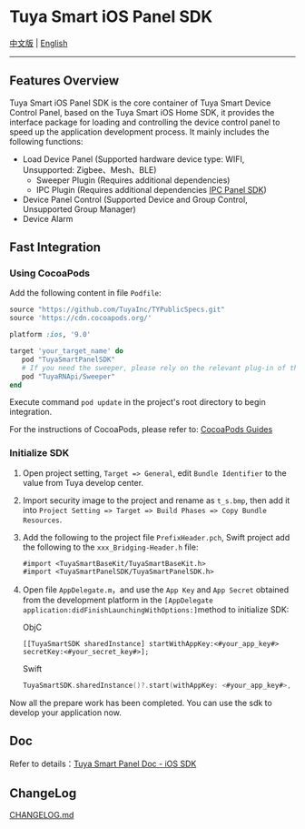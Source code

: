 # Tuya Smart iOS Panel SDK

[中文版](README-zh.md) | [English](README.md)

---

## Features Overview

Tuya Smart iOS Panel SDK is the core container of Tuya Smart Device Control Panel, based on the Tuya Smart iOS Home SDK, it provides the interface package for loading and controlling the device control panel to speed up the application development process. It mainly includes the following functions:

- Load Device Panel (Supported hardware device type: WIFI, Unsupported: Zigbee、Mesh、BLE)
  - Sweeper Plugin (Requires additional dependencies)
  - IPC Plugin (Requires additional dependencies [IPC Panel SDK](https://github.com/TuyaInc/tuyasmart_camera_panel_ios_sdk))
- Device Panel Control (Supported Device and Group Control, Unsupported Group Manager)
- Device Alarm

## Fast Integration

### Using CocoaPods

Add the following content in file `Podfile`:

```ruby
source "https://github.com/TuyaInc/TYPublicSpecs.git"
source 'https://cdn.cocoapods.org/'

platform :ios, '9.0'

target 'your_target_name' do
   pod "TuyaSmartPanelSDK"
   # If you need the sweeper, please rely on the relevant plug-in of the sweeper
   pod "TuyaRNApi/Sweeper"
end
```

Execute command `pod update` in the project's root directory to begin integration.

For the instructions of CocoaPods, please refer to: [CocoaPods Guides](https://guides.cocoapods.org/) 

### Initialize SDK

1. Open project setting, `Target => General`, edit `Bundle Identifier` to the value from Tuya develop center.

2. Import security image to the project and rename as `t_s.bmp`, then add it into `Project Setting => Target => Build Phases => Copy Bundle Resources`.

3. Add the following to the project file `PrefixHeader.pch`, Swift project add the following to the `xxx_Bridging-Header.h` file:

   ```objc
   #import <TuyaSmartBaseKit/TuyaSmartBaseKit.h>
   #import <TuyaSmartPanelSDK/TuyaSmartPanelSDK.h>
   ```
   
4. Open file `AppDelegate.m`，and use the `App Key` and `App Secret` obtained from the development platform in the `[AppDelegate application:didFinishLaunchingWithOptions:]`method to initialize SDK:

   ObjC

   ```objc
   [[TuyaSmartSDK sharedInstance] startWithAppKey:<#your_app_key#> secretKey:<#your_secret_key#>];
   ```

   Swift

   ```swift
   TuyaSmartSDK.sharedInstance()?.start(withAppKey: <#your_app_key#>, secretKey: <#your_secret_key#>)
   ```

Now all the prepare work has been completed. You can use the sdk to develop your application now.



## Doc

Refer to details：[Tuya Smart Panel Doc - iOS SDK](https://tuyainc.github.io/tuyasmart_panel_ios_sdk_doc/en/)

## ChangeLog

[CHANGELOG.md](./CHANGELOG.md) 
